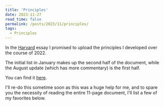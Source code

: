 ```yaml
---
title: 'Principles'
date: 2023-11-27
read_time: false
permalink: /posts/2023/11/principles/
tags:
  - Principles
---
```


In the [Harvard](https://www.jonhuml.com/posts/2023/06/harvard/) essay I promised to upload the principles I developed over the course of 2022. 

The initial list in January makes up the second half of the document, while the August update (which has more commentary) is the first half.

You can find it [here](https://www.jonhuml.com/files/principles_draft.pdf). 

I'll re-do this sometime soon as this was a huge help for me, and to spare you the necessity of reading the entire 11-page document, I'll list a few of 
my favorites below. 





